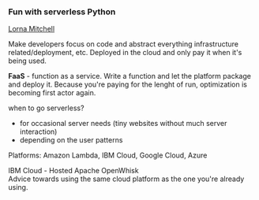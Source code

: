 ### Fun with serverless Python

[Lorna Mitchell](https://speakerdeck.com/lornajane)

Make developers focus on code and abstract everything infrastructure related/deployment, etc.
Deployed in the cloud and only pay it when it's being used.

**FaaS** - function as a service. 
Write a function and let the platform package and deploy it. 
Because you're paying for the lenght of run, optimization is becoming first actor again. 

when to go serverless? 
- for occasional server needs (tiny websites without much server interaction)
- depending on the user patterns

Platforms: Amazon Lambda, IBM Cloud, Google Cloud, Azure

IBM Cloud - Hosted Apache OpenWhisk\
Advice towards using the same cloud platform as the one you're already using.